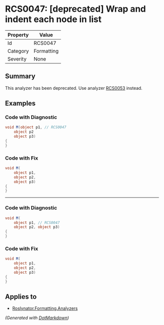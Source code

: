 # RCS0047: \[deprecated\] Wrap and indent each node in list

| Property | Value      |
| -------- | ---------- |
| Id       | RCS0047    |
| Category | Formatting |
| Severity | None       |

## Summary

This analyzer has been deprecated. Use analyzer [RCS0053](RCS0053.md) instead.

## Examples

### Code with Diagnostic

```csharp
void M(object p1, // RCS0047
    object p2
    object p3) 
{
}
```

### Code with Fix

```csharp
void M(
    object p1,
    object p2,
    object p3) 
{
}
```

- - -

### Code with Diagnostic

```csharp
void M(
    object p1, // RCS0047
    object p2, object p3) 
{
}
```

### Code with Fix

```csharp
void M(
    object p1,
    object p2,
    object p3) 
{
}
```

## Applies to

* [Roslynator.Formatting.Analyzers](https://www.nuget.org/packages/Roslynator.Formatting.Analyzers)


*\(Generated with [DotMarkdown](http://github.com/JosefPihrt/DotMarkdown)\)*